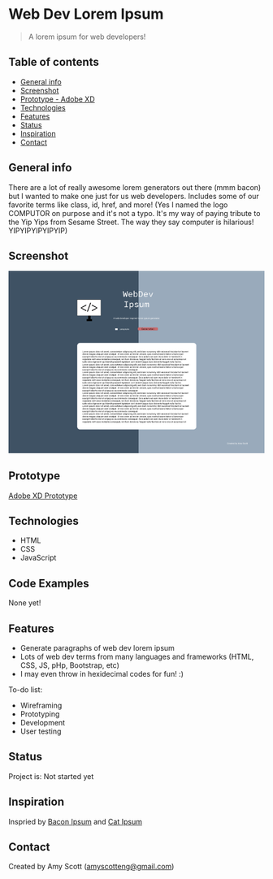 # Web Dev Lorem Ipsum
> A lorem ipsum for web developers! 

## Table of contents
* [General info](#general-info)
* [Screenshot](#screenshot)
* [Prototype - Adobe XD](#prototype)
* [Technologies](#technologies)
* [Features](#features)
* [Status](#status)
* [Inspiration](#inspiration)
* [Contact](#contact)

## General info
There are a lot of really awesome lorem generators out there (mmm bacon) but I wanted to make one just for us web developers. Includes some of our favorite terms like class, id, href, and more!
(Yes I named the logo COMPUTOR on purpose and it's not a typo. It's my way of paying tribute to the Yip Yips from Sesame Street. The way they say computer is hilarious! YIPYIPYIPYIPYIP)

## Screenshot
![Example screenshot](./src/images/highfide.png)

## Prototype

<a href="https://xd.adobe.com/view/d0938697-55bc-4d8f-887e-1996e9653310-85c0/">Adobe XD Prototype</a>

## Technologies
* HTML
* CSS
* JavaScript

## Code Examples
None yet!

## Features

* Generate paragraphs of web dev lorem ipsum
* Lots of web dev terms from many languages and frameworks (HTML, CSS, JS, pHp, Bootstrap, etc)
* I may even throw in hexidecimal codes for fun! :)

To-do list:
* Wireframing
* Prototyping
* Development
* User testing

## Status
Project is: 
Not started yet

## Inspiration
Inspried by <a href="https://baconipsum.com/">Bacon Ipsum</a> and <a href="http://www.catipsum.com/">Cat Ipsum<a/>

## Contact
Created by Amy Scott (amyscotteng@gmail.com)
